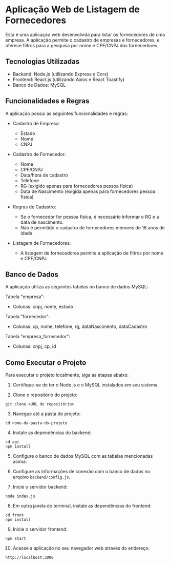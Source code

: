 
# Aplicação Web de Listagem de Fornecedores

Esta é uma aplicação web desenvolvida para listar os fornecedores de uma empresa. A aplicação permite o cadastro de empresas e fornecedores, e oferece filtros para a pesquisa por nome e CPF/CNPJ dos fornecedores.

## Tecnologias Utilizadas

- Backend: Node.js (utilizando Express e Cors)
- Frontend: React.js (utilizando Axios e React Toastify)
- Banco de Dados: MySQL

## Funcionalidades e Regras

A aplicação possui as seguintes funcionalidades e regras:

- Cadastro de Empresa:
  - Estado
  - Nome
  - CNPJ

- Cadastro de Fornecedor:
  - Nome
  - CPF/CNPJ
  - Data/hora de cadastro
  - Telefone
  - RG (exigido apenas para fornecedores pessoa física)
  - Data de Nascimento (exigida apenas para fornecedores pessoa física)

- Regras de Cadastro:
  - Se o fornecedor for pessoa física, é necessário informar o RG e a data de nascimento.
  - Não é permitido o cadastro de fornecedores menores de 18 anos de idade.

- Listagem de Fornecedores:
  - A listagem de fornecedores permite a aplicação de filtros por nome e CPF/CNPJ.

## Banco de Dados

A aplicação utiliza as seguintes tabelas no banco de dados MySQL:

Tabela "empresa":
- Colunas: cnpj, nome, estado

Tabela "fornecedor":
- Colunas: cp, nome, telefone, rg, dataNascimento, dataCadastro

Tabela "empresa_fornecedor":
- Colunas: cnpj, cp, id

## Como Executar o Projeto

Para executar o projeto localmente, siga as etapas abaixo:

1. Certifique-se de ter o Node.js e o MySQL instalados em seu sistema.

2. Clone o repositório do projeto:

```
git clone <URL do repositório>
```

3. Navegue até a pasta do projeto:

```
cd nome-da-pasta-do-projeto
```

4. Instale as dependências do backend:

```
cd api
npm install
```

5. Configure o banco de dados MySQL com as tabelas mencionadas acima.

6. Configure as informações de conexão com o banco de dados no arquivo `backend/config.js`.

7. Inicie o servidor backend:

```
node index.js
```

8. Em outra janela do terminal, instale as dependências do frontend:

```
cd front
npm install
```

9. Inicie o servidor frontend:

```
npm start
```

10. Acesse a aplicação no seu navegador web através do endereço:

```
http://localhost:3000
```

